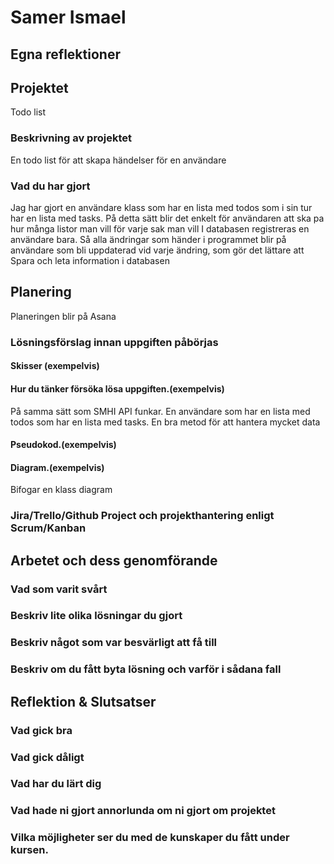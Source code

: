 # Samer Ismael

## Egna reflektioner

## Projektet
Todo list 
### Beskrivning av projektet
En todo list för att skapa händelser för en användare
### Vad du har gjort
Jag har gjort en användare klass som har en lista med todos som i sin tur har en lista med tasks.
På detta sätt blir det enkelt för användaren att ska pa hur många listor man vill för varje sak man vill
I databasen registreras en användare bara. Så alla ändringar som händer i programmet blir på användare som bli uppdaterad vid varje ändring,
som gör det lättare att Spara och leta information i databasen

## Planering
Planeringen blir på Asana

### Lösningsförslag innan uppgiften påbörjas

#### Skisser (exempelvis)

#### Hur du tänker försöka lösa uppgiften.(exempelvis)
På samma sätt som SMHI API funkar. En användare som har en lista med todos som har en lista med tasks. 
En bra metod för att hantera mycket data

#### Pseudokod.(exempelvis)

#### Diagram.(exempelvis)
Bifogar en klass diagram 
### Jira/Trello/Github Project och projekthantering enligt Scrum/Kanban

## Arbetet och dess genomförande

### Vad som varit svårt

### Beskriv lite olika lösningar du gjort

### Beskriv något som var besvärligt att få till

### Beskriv om du fått byta lösning och varför i sådana fall

## Reflektion & Slutsatser

### Vad gick bra

### Vad gick dåligt

### Vad har du lärt dig

### Vad hade ni gjort annorlunda om ni gjort om projektet

### Vilka möjligheter ser du med de kunskaper du fått under kursen.
